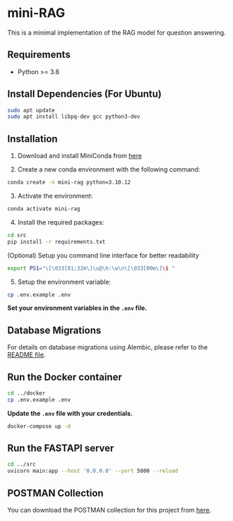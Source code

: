 # mini-RAG

This is a minimal implementation of the RAG model for question answering.

## Requirements

- Python >= 3.8

## Install Dependencies (For Ubuntu)

```bash
sudo apt update
sudo apt install libpq-dev gcc python3-dev
```

## Installation

1. Download and install MiniConda from [here](https://docs.anaconda.com/miniconda/#quick-command-line-install)

2. Create a new conda environment with the following command:

```bash
conda create -n mini-rag python=3.10.12
```

3. Activate the environment:

```bash
conda activate mini-rag
```

4. Install the required packages:

```bash
cd src
pip install -r requirements.txt
```

(Optional) Setup you command line interface for better readability

```bash
export PS1="\[\033[01;32m\]\u@\h:\w\n\[\033[00m\]\$ "
```

5. Setup the environment variable:

```bash
cp .env.example .env
```

**Set your environment variables in the `.env` file.**

## Database Migrations

For details on database migrations using Alembic, please refer to the [README file](/src/models/db_schemas/miniRAG).

## Run the Docker container

```bash
cd ../docker
cp .env.example .env
```

**Update the `.env` file with your credentials.**

```bash
docker-compose up -d
```

## Run the FASTAPI server

```bash
cd ../src
uvicorn main:app --host '0.0.0.0' --port 5000 --reload
```

## POSTMAN Collection

You can download the POSTMAN collection for this project from [here](/src/assets/mini-RAG-app.postman_collection.json).
